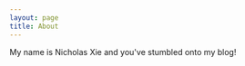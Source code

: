 ```yaml
---
layout: page
title: About
---
```


<!-- <p class="message">
  Quotation box is cool
</p> -->

My name is Nicholas Xie and you've stumbled onto my blog!

